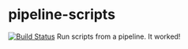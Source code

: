 # pipeline-scripts
[![Build Status](http://13.51.3.11:8080/buildStatus/icon?job=fibonacci-github-webhook)](http://13.51.3.11:8080/me/my-views/view/all/job/fibonacci-github-webhook/)
Run scripts from a pipeline.
It worked!
